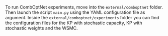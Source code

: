 To run CombOptNet experiments, move into the `external/comboptnet` folder. Then launch the script `main.py` using the 
YAML configuration file as argument. Inside the `external/comboptnet/experiments` folder you can find the configuration
files for the KP with stochastic capacity, KP with stochastic weights and the WSMC.